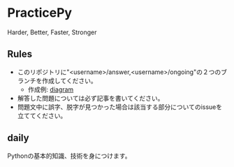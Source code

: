 # PracticePy
Harder, Better, Faster, Stronger
## Rules
- このリポジトリに"<username\>/answer,<username\>/ongoing"の２つのブランチを作成してください。
  - 作成例:
  [diagram](./diagram.jpg)
- 解答した問題については必ず記事を書いてください。
- 問題文中に誤字、脱字が見つかった場合は該当する部分についてのissueを立ててください。
## daily
Pythonの基本的知識、技術を身につけます。
